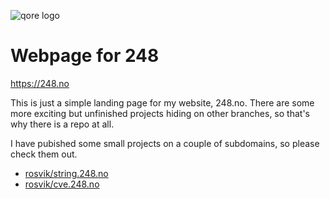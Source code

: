 ![qore logo](https://qore.no/res/logo-text-100.png)

# Webpage for 248
https://248.no

This is just a simple landing page for my website, 248.no. There are some more exciting but unfinished projects hiding on other branches, so that's why there is a repo at all.

I have pubished some small projects on a couple of subdomains, so please check them out.

- [rosvik/string.248.no](https://github.com/rosvik/string.248.no)
- [rosvik/cve.248.no](https://github.com/rosvik/cve.248.no)
